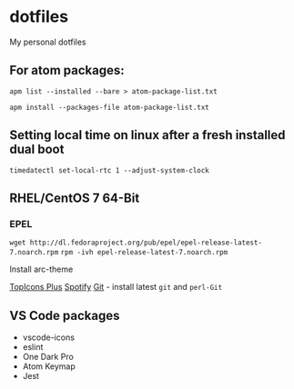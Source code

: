 # dotfiles

My personal dotfiles

## For atom packages:

```apm list --installed --bare > atom-package-list.txt```

```apm install --packages-file atom-package-list.txt```

## Setting local time on linux after a fresh installed dual boot
```timedatectl set-local-rtc 1 --adjust-system-clock```

## RHEL/CentOS 7 64-Bit
### EPEL
```wget http://dl.fedoraproject.org/pub/epel/epel-release-latest-7.noarch.rpm```
```rpm -ivh epel-release-latest-7.noarch.rpm```

Install arc-theme

[TopIcons Plus](https://www.fossmint.com/topicons-plus-display-gnome-icons-in-the-top-panel/)
[Spotify](https://negativo17.org/repos/spotify/fedora-27/x86_64/)
[Git](http://opensource.wandisco.com/centos/7/git/x86_64/) - install latest `git` and `perl-Git`

## VS Code packages
- vscode-icons
- eslint
- One Dark Pro
- Atom Keymap
- Jest

